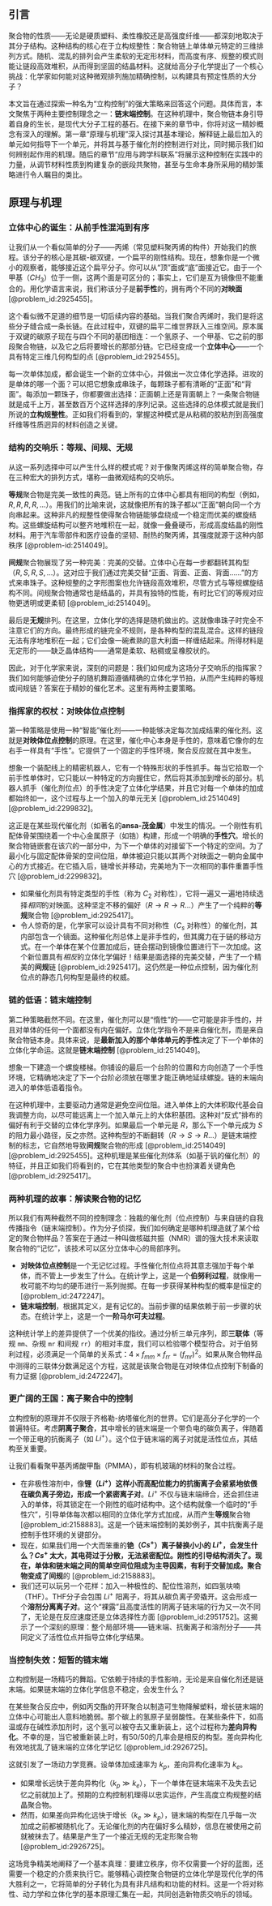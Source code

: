 ## 引言
聚合物的性质——无论是硬质塑料、柔性橡胶还是高强度纤维——都深刻地取决于其分子结构。这种结构的核心在于立构规整性：聚合物链上单体单元特定的三维排列方式。随机、混乱的排列会产生柔软的无定形材料，而高度有序、规整的模式则能让链段高效堆积，从而得到坚固的结晶材料。这就给高分子化学提出了一个核心挑战：化学家如何能对这种微观排列施加精确控制，以构建具有预定性质的大分子？

本文旨在通过探索一种名为“立构控制”的强大策略来回答这个问题。具体而言，本文聚焦于两种主要控制理念之一：**链末端控制**。在这种机理中，聚合物链本身引导着自身的生长，是现代大分子工程的基石。在接下来的章节中，你将对这一精妙概念有深入的理解。第一章“原理与机理”深入探讨其基本理论，解释链上最后加入的单元如何指导下一个单元，并将其与基于催化剂的控制进行对比，同时揭示我们如何辨别起作用的机理。随后的章节“应用与跨学科联系”将展示这种控制在实践中的力量，从调节材料性质到构建复杂的嵌段共聚物，甚至与生命本身所采用的精妙策略进行令人瞩目的类比。

## 原理与机理

### 立体中心的诞生：从前手性混沌到有序

让我们从一个看似简单的分子——丙烯（常见塑料聚丙烯的构件）开始我们的旅程。该分子的核心是其碳-碳双键，一个扁平的刚性结构。现在，想象你是一个微小的观察者，能够接近这个扁平分子。你可以从“顶”面或“底”面接近它。由于一个甲基（$CH_3$）位于一侧，这两个面是可区分的；事实上，它们是互为镜像但不能重合的。用化学语言来说，我们称该分子是**前手性**的，拥有两个不同的**对映面** [@problem_id:2925455]。

这个看似微不足道的细节是一切后续内容的基础。当我们聚合丙烯时，我们是将这些分子缝合成一条长链。在此过程中，双键的扁平二维世界跃入三维空间。原本属于双键的碳原子现在与四个不同的基团相连：一个氢原子、一个甲基、它之前的那段聚合物链，以及它之后将要增长的那部分链。它已经变成一个**立体中心**——一个具有特定三维几何构型的点 [@problem_id:2925455]。

每一次单体加成，都会诞生一个新的立体中心，并做出一次立体化学选择。进攻的是单体的哪一个面？可以把它想象成串珠子，每颗珠子都有清晰的“正面”和“背面”。每添加一颗珠子，你都要做出选择：正面朝上还是背面朝上？一条聚合物链就是成千上万，甚至数百万个这样选择的序列记录。这些选择的总体模式就是我们所说的**立构规整性**。正如我们将看到的，掌握这种模式是从粘稠的胶粘剂到高强度纤维等性质迥异的材料创造之关键。

### 结构的交响乐：等规、间规、无规

从这一系列选择中可以产生什么样的模式呢？对于像聚丙烯这样的简单聚合物，存在三种宏大的排列方式，堪称一曲微观结构的交响乐。

**等规**聚合物是完美一致性的典范。链上所有的立体中心都具有相同的构型（例如，$R, R, R, R, \dots$）。用我们的比喻来说，这就像把所有的珠子都以“正面”朝向同一个方向串起来。这种非凡的规整性使得聚合物链能够盘绕成一个稳定而优美的螺旋结构。这些螺旋结构可以整齐地堆积在一起，就像一叠叠硬币，形成高度结晶的刚性材料。用于汽车零部件和医疗设备的坚韧、耐热的聚丙烯，其强度就源于这种内部秩序 [@problem-id:2514049]。

**间规**聚合物展现了另一种完美：完美的交替。立体中心在每一步都翻转其构型（$R, S, R, S, \dots$）。这对应于我们通过完美交替“正面、背面、正面、背面……”的方式来串珠子。这种规整的之字形图案也允许链段高效堆积，尽管方式与等规螺旋结构不同。间规聚合物通常也是结晶的，并具有独特的性能，有时比它们的等规对应物更透明或更柔韧 [@problem_id:2514049]。

最后是**无规**排列。在这里，立体化学的选择是随机做出的。这就像串珠子时完全不注意它们的方向。最终形成的链完全不规则，是各种构型的混乱混合。这样的链段无法有序地堆积在一起；它们会像一碗煮熟的意大利面一样缠结起来。所得材料是无定形的——缺乏晶体结构——通常是柔软、粘稠或呈橡胶状的。

因此，对于化学家来说，深刻的问题是：我们如何成为这场分子交响乐的指挥家？我们如何能够迫使分子的随机舞蹈遵循精确的立体化学节拍，从而产生纯粹的等规或间规链？答案在于精妙的催化艺术。这里有两种主要策略。

### 指挥家的权杖：对映体位点控制

第一种策略是使用一种“智能”催化剂——一种能够决定每次加成结果的催化剂。这就是**对映体位点控制**的原理。在这里，催化中心本身是手性的，意味着它像你的左右手一样具有“手性”。它提供了一个固定的手性环境，聚合反应就在其中发生。

想象一个装配线上的精密机器人，它有一个特殊形状的手性抓手。每当它拾取一个前手性单体时，它只能以一种特定的方向握住它，然后将其添加到增长的部分。机器人抓手（催化剂位点）的手性决定了立体化学结果，并且它对每一个单体的加成都始终如一，这个过程与上一个加入的单元无关 [@problem_id:2514049] [@problem_id:2299832]。

这正是在某些现代催化剂（如著名的**ansa-茂金属**）中发生的情况。一个刚性有机配体骨架围绕着一个中心金属原子（如锆）构建，形成一个明确的**手性穴**。增长的聚合物链嵌套在该穴的一部分中，为下一个单体的对接留下一个特定的空间。为了最小化与固定配体骨架的空间位阻，单体被迫只能以其两个对映面之一朝向金属中心的方式接近。在它插入后，链增长并移动，完美地为下一次相同的事件重置手性穴 [@problem_id:2299832]。

-   如果催化剂具有特定类型的手性（称为 $C_2$ 对称性），它将一遍又一遍地持续选择*相同*的对映面。这种坚定不移的偏好（$R \to R \to R \dots$）产生了一个纯粹的**等规**聚合物 [@problem_id:2925417]。
-   令人惊奇的是，化学家可以设计具有不同对称性（$C_s$ 对称性）的催化剂，其内部包含一个镜面。这种催化剂总体上是非手性的，但其魔力在于链的移动方式。在一个单体在某个位置加成后，链会摆动到镜像位置进行下一次加成。这个新位置具有*相反*的立体化学偏好！结果是面选择的完美交替，产生了一个精美的**间规**链 [@problem_id:2925417]。这仍然是一种位点控制，因为催化剂位点的静态几何构型是最终的权威。

### 链的低语：链末端控制

第二种策略截然不同。在这里，催化剂可以是“惰性”的——它可能是非手性的，并且对单体的任何一个面都没有内在偏好。立体化学指令不是来自催化剂，而是来自聚合物链本身。具体来说，是**最新加入的那个单体单元的手性**决定了下一个单体的立体化学命运。这就是**链末端控制** [@problem_id:2514049]。

想象一下建造一个螺旋楼梯。你铺设的最后一个台阶的位置和方向创造了一个手性环境，它精确地决定了下一个台阶必须放在哪里才能正确地延续螺旋。链的末端向进入的单体低语着指令。

在这种机理中，主要驱动力通常是避免空间位阻。进入单体上的大体积取代基会自我调整方向，以尽可能远离上一个加入单元上的大体积基团。这种对“反式”排布的偏好有利于交替的立体化学序列。如果最后一个单元是 $R$，那么下一个单元成为 $S$ 的阻力最小路径，反之亦然。这种构型的不断翻转（$R \to S \to R \dots$）是链末端控制的标志，它自然地导致**间规**聚合物的形成 [@problem_id:2514049] [@problem_id:2925455]。这种机理是某些催化剂体系（如基于钒的催化剂）的特征，并且正如我们将看到的，它在其他类型的聚合中也扮演着关键角色 [@problem_id:2925417]。

### 两种机理的故事：解读聚合物的记忆

所以我们有两种截然不同的控制理念：独裁的催化剂（位点控制）与来自链的自我传播指令（链末端控制）。作为分子侦探，我们如何确定是哪种机理造就了某个给定的聚合物样品？答案在于通过一种叫做核磁共振（NMR）谱的强大技术来读取聚合物的“记忆”，该技术可以区分立体中心的局部序列。

-   **对映体位点控制**是一个无记忆过程。手性催化剂位点将其意志强加于每个单体，而不管上一步发生了什么。在统计学上，这是一个**伯努利过程**，就像用一枚可能不均匀的硬币进行一系列抛掷。在每一步获得某种构型的概率是恒定的 [@problem_id:2472247]。
-   **链末端控制**，根据其定义，是有记忆的。当前步骤的结果依赖于前一步骤的状态。在统计学上，这是一个**一阶马尔可夫过程**。

这种统计学上的差异提供了一个优美的指纹。通过分析三单元序列，即**三联体**（等规 `mm`、杂规 `mr` 和间规 `rr`）的相对丰度，我们可以检验哪个模型符合。对于伯努利过程，必须满足一个简单的关系式：$4 \times f_{mm} \times f_{rr} = (f_{mr})^2$。如果从聚合物样品中测得的三联体分数满足这个方程，这就是该聚合物是在对映体位点控制下制备的有力证据 [@problem_id:2472247]。

### 更广阔的王国：离子聚合中的控制

立构控制的原理并不仅限于齐格勒-纳塔催化剂的世界。它们是高分子化学的一个普遍特征。考虑**阴离子聚合**，其中增长的链末端是一个带负电的碳负离子，伴随着一个带正电的抗衡离子（如 $Li^+$）。这个位于链末端的离子对就是活性位点，其结构至关重要。

让我们看看聚甲基丙烯酸甲酯（PMMA），即有机玻璃的材料的聚合过程。

-   在非极性溶剂中，像**锂（$Li^+$）**这样小而高配位能力的抗衡离子会紧紧地依偎在碳负离子旁边，形成一个**紧密离子对**。$Li^+$ 不仅与链末端缔合，还会抓住进入的单体，将其锁定在一个刚性的临时结构中。这个结构就像一个临时的“手性穴”，引导单体每次都以相同的立体化学方式加成，从而产生**等规**聚合物 [@problem_id:2158883]。这是一个链末端控制的美妙例子，其中抗衡离子是控制手性环境的关键部分。
-   现在，如果我们用一个大而笨重的**铯（$Cs^+$）**离子替换小小的 $Li^+$，会发生什么？$Cs^+$ 太大，其电荷过于分散，无法紧密配位。刚性的引导结构消失了。现在，单体和链末端之间的简单空间位阻成为主导因素，有利于交替加成。聚合物变成了**间规**的 [@problem_id:2158883]。
-   我们还可以玩另一个花样：加入一种极性的、配位性溶剂，如四氢呋喃（THF）。THF分子会包围 $Li^+$ 阳离子，将其从碳负离子旁撬开。这会形成一个**溶剂分离离子对**。这个“裸露”且高度活性的阴离子链末端的行为又一次不同了，无论是在反应速度还是立体选择性方面 [@problem_id:2951752]。这揭示了一个深刻的原理：整个局部环境——链末端、抗衡离子和溶剂分子——共同定义了活性位点并指导立体化学结果。

### 当控制失效：短暂的链末端

立构控制是一场精巧的舞蹈。它依赖于持续的手性影响，无论是来自催化剂还是链末端。如果链末端的立体化学信息不稳定，会发生什么？

在某些聚合反应中，例如丙交酯的开环聚合以制造可生物降解塑料，增长链末端的立体中心可能出人意料地脆弱。那个碳上的氢原子呈弱酸性。在某些条件下，如高温或存在碱性添加剂时，这个氢可以被夺去又重新装上，这个过程称为**差向异构化**。不幸的是，当它被重新装上时，有50/50的几率会是相反的构型。差向异构化有效地扰乱了链末端的立体化学记忆 [@problem_id:2926725]。

这就引发了一场动力学竞赛。设单体加成速率为 $k_p$，差向异构化速率为 $k_e$。

-   如果增长远快于差向异构化（$k_p \gg k_e$），下一个单体在链末端来不及失去记忆之前就加上了。预期的立构控制机理得以忠实运作，产生高度立构规整的结晶聚合物。
-   然而，如果差向异构化远快于增长（$k_e \gg k_p$），链末端的构型在几乎每一次加成之前都被随机化了。无论催化剂的内在偏好多么精妙，信息在被使用之前就被抹去了。结果是产生了一个接近无规的无定形聚合物 [@problem_id:2926725]。

这场竞争精美地阐释了一个基本真理：要建立秩序，你不仅需要一个好的蓝图，还需要一个稳定的介质来执行它。能够精心调控聚合物链的立体化学是现代化学的伟大胜利之一，它将简单的分子转化为具有非凡结构和功能的材料。这是一个将对称性、动力学和立体化学的基本原理汇集在一起，共同创造新物质交响乐的领域。

